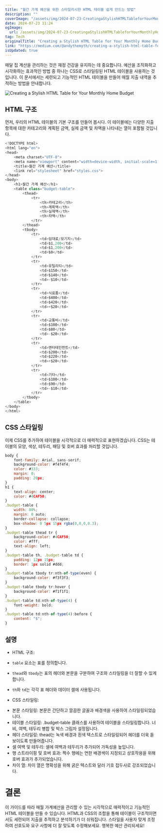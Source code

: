 ```yaml
---
title: "월간 가계 예산을 위한 스타일리시한 HTML 테이블 쉽게 만드는 방법"
description: ""
coverImage: "/assets/img/2024-07-23-CreatingaStylishHTMLTableforYourMonthlyHomeBudget_0.png"
date: 2024-07-23 11:24
ogImage: 
  url: /assets/img/2024-07-23-CreatingaStylishHTMLTableforYourMonthlyHomeBudget_0.png
tag: Tech
originalTitle: "Creating a Stylish HTML Table for Your Monthly Home Budget"
link: "https://medium.com/@andythemyth/creating-a-stylish-html-table-for-your-monthly-home-budget-6acda4d6318d"
isUpdated: true
---
```





매달 집 계산을 관리하는 것은 재정 건강을 유지하는 데 중요합니다. 예산을 조직화하고 시각화하는 효과적인 방법 중 하나는 CSS로 스타일링된 HTML 테이블을 사용하는 것입니다. 이 문서에서는 세련되고 기능적인 HTML 테이블을 만들어 매월 지출 내역을 추적하는 방법을 안내합니다.

![Creating a Stylish HTML Table for Your Monthly Home Budget](/assets/img/2024-07-23-CreatingaStylishHTMLTableforYourMonthlyHomeBudget_0.png)

## HTML 구조

먼저, 우리의 HTML 테이블의 기본 구조를 만들어 봅시다. 이 테이블에는 다양한 지출 항목에 대한 카테고리와 계획된 금액, 실제 금액 및 차액을 나타내는 열이 포함될 것입니다.

<div class="content-ad"></div>

```js
<!DOCTYPE html>
<html lang="en">
<head>
    <meta charset="UTF-8">
    <meta name="viewport" content="width=device-width, initial-scale=1.0">
    <title>월간 가계 예산</title>
    <link rel="stylesheet" href="styles.css">
</head>
<body>
    <h1>월간 가계 예산</h1>
    <table class="budget-table">
        <thead>
            <tr>
                <th>카테고리</th>
                <th>계획액</th>
                <th>실제액</th>
                <th>차액</th>
            </tr>
        </thead>
        <tbody>
            <tr>
                <td>임대료/모기지</td>
                <td>$1,200</td>
                <td>$1,200</td>
                <td>$0</td>
            </tr>
            <tr>
                <td>유틸리티</td>
                <td>$150</td>
                <td>$140</td>
                <td>-$10</td>
            </tr>
            <tr>
                <td>식료품</td>
                <td>$400</td>
                <td>$420</td>
                <td>+$20</td>
            </tr>
            <tr>
                <td>교통비</td>
                <td>$100</td>
                <td>$80</td>
                <td>-$20</td>
            </tr>
            <tr>
                <td>엔터테인먼트</td>
                <td>$200</td>
                <td>$220</td>
                <td>+$20</td>
            </tr>
            <tr>
                <td>기타</td>
                <td>$100</td>
                <td>$90</td>
                <td>-$10</td>
            </tr>
        </tbody>
    </table>
</body>
</html>
```

## CSS 스타일링

이제 CSS를 추가하여 테이블을 시각적으로 더 매력적으로 표현하겠습니다. CSS는 테이블의 모양, 색상, 테두리, 패딩 및 호버 효과를 처리할 것입니다.

```js
body {
    font-family: Arial, sans-serif;
    background-color: #f4f4f4;
    color: #333;
    margin: 0;
    padding: 20px;
}
h1 {
    text-align: center;
    color: #4CAF50;
}
.budget-table {
    width: 80%;
    margin: 0 auto;
    border-collapse: collapse;
    box-shadow: 0 5px 15px rgba(0,0,0,0.3);
}
.budget-table thead tr {
    background-color: #4CAF50;
    color: #fff;
    text-align: left;
}
.budget-table th, .budget-table td {
    padding: 12px 15px;
    border: 1px solid #ddd;
}
.budget-table tbody tr:nth-of-type(even) {
    background-color: #f3f3f3;
}
.budget-table tbody tr:hover {
    background-color: #f1f1f1;
}
.budget-table td:nth-of-type(4) {
    font-weight: bold;
}
.budget-table td:nth-of-type(4):before {
    content: "$";
}
```

<div class="content-ad"></div>

## 설명

- HTML 구조:

- `table` 요소는 표를 정의합니다.
- `thead`와 `tbody`는 표의 헤더와 본문을 구분하여 구조와 스타일링을 더 잘할 수 있게 합니다.
- `th`와 `td`는 각각 표 헤더와 데이터 셀에 사용됩니다.

- CSS 스타일링:

<div class="content-ad"></div>

- 본문 스타일링: 본문은 간단하고 깔끔한 글꼴과 배경색을 사용하여 스타일링되었습니다.
- 테이블 스타일링: .budget-table 클래스를 사용하여 테이블을 스타일링합니다. 너비, 여백, 테두리 병합 및 박스 그림자 설정됩니다.
- 헤더 스타일링: thead는 녹색 배경과 흰색 텍스트로 스타일링되어 헤더를 더욱 돋보이도록 만들어줍니다.
- 셀 여백 및 테두리: 셀에 여백과 테두리가 추가되어 가독성을 높입니다.
- 행 스트라이핑 및 호버 효과: 짝수 행에는 연한 배경색이 지정되고 상호작용을 위해 호버 효과가 추가되었습니다.
- 차이 열: 차이 열은 명확성을 위해 굵은 텍스트와 달러 기호 접두사로 강조되었습니다.

# 결론

이 가이드를 따라 매월 가계예산을 관리할 수 있는 시각적으로 매력적이고 기능적인 HTML 테이블을 만들 수 있습니다. HTML과 CSS의 조합을 통해 테이블이 구조적이면서도 세련되어 지출을 추적하고 분석하기가 더 쉬워집니다. 스타일을 사용자 맞게 조정하여 선호도와 요구 사항에 더 잘 맞도록 수정해보세요. 행복한 예산 관리되세요!